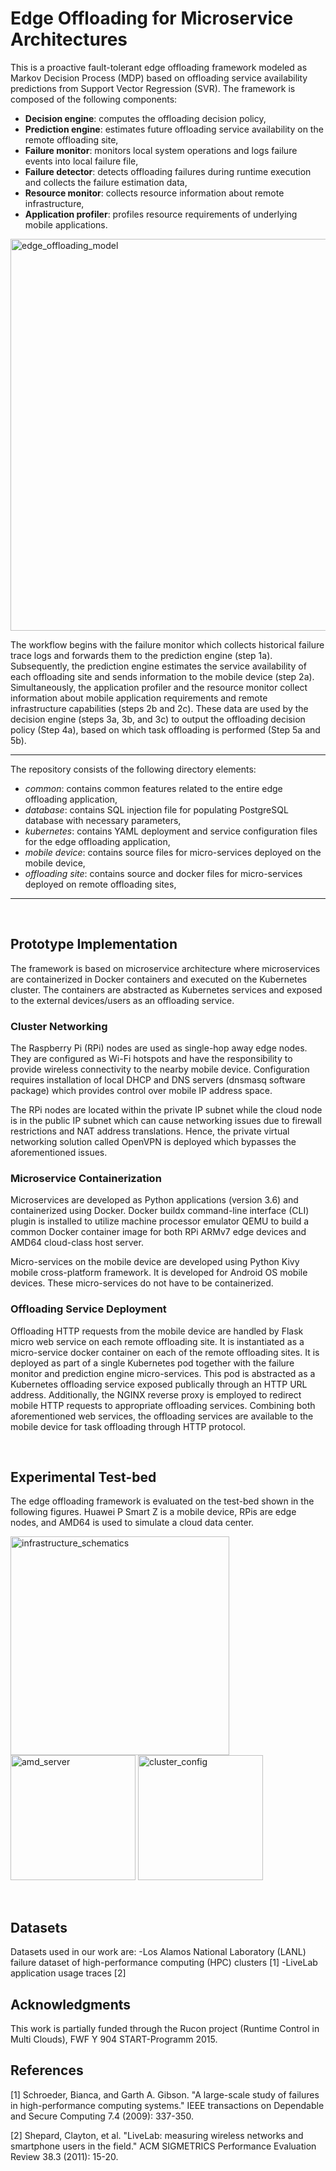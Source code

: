 # Edge Offloading for Microservice Architectures
This is a proactive fault-tolerant edge offloading framework modeled as Markov Decision Process (MDP) based on offloading service availability predictions from Support Vector Regression (SVR). The framework is composed of the following components:

- **Decision engine**: computes the offloading decision policy,
- **Prediction engine**: estimates future offloading service availability on the remote offloading site,
- **Failure monitor**: monitors local system operations and logs failure events into local failure file,
- **Failure detector**: detects offloading failures during runtime execution and collects the failure estimation data,
- **Resource monitor**: collects resource information about remote infrastructure,
- **Application profiler**: profiles resource requirements of underlying mobile applications.

<img width="627" alt="edge_offloading_model" src="https://user-images.githubusercontent.com/89394269/153574960-a9df1b15-5ea7-42b3-90cc-59c6a149c1eb.png">

The workflow begins with the failure monitor which collects historical failure trace logs and forwards them to the prediction engine (step 1a). Subsequently, the prediction engine estimates the service availability of each offloading site and sends information to the mobile device (step 2a). Simultaneously, the application profiler and the resource monitor collect information about mobile application requirements and remote infrastructure capabilities (steps 2b and 2c). These data are used by the decision engine (steps 3a, 3b, and 3c) to output the offloading decision policy (Step 4a), based on which task offloading is performed (Step 5a and 5b).

<hr>

The repository consists of the following directory elements:

- *common*: contains common features related to the entire edge offloading application,
- *database*: contains SQL injection file for populating PostgreSQL database with necessary parameters,
- *kubernetes*: contains YAML deployment and service configuration files for the edge offloading application,
- *mobile device*: contains source files for micro-services deployed on the mobile device,
- *offloading site*: contains source and docker files for micro-services deployed on remote offloading sites,

<hr>

<br/>

## Prototype Implementation
The framework is based on microservice architecture where microservices are containerized in Docker containers and executed on the Kubernetes cluster. The containers are abstracted as Kubernetes services and exposed to the external devices/users as an offloading service. 

### Cluster Networking
The Raspberry Pi (RPi) nodes are used as single-hop away edge nodes. They are configured as Wi-Fi hotspots and have the responsibility to provide wireless connectivity to the nearby mobile device. Configuration requires installation of local DHCP and DNS servers (dnsmasq software package) which provides control over mobile IP address space.

The RPi nodes are located within the private IP subnet while the cloud node is in the public IP subnet which can cause networking issues due to firewall restrictions and NAT address translations. Hence, the private virtual networking solution called OpenVPN is deployed which bypasses the aforementioned issues.

### Microservice Containerization
Microservices are developed as Python applications (version 3.6) and containerized using Docker. Docker buildx command-line interface (CLI) plugin is installed to utilize machine processor emulator QEMU to build a common Docker container image for both RPi ARMv7 edge devices and AMD64 cloud-class host server. 

Micro-services on the mobile device are developed using Python Kivy mobile cross-platform framework. It is developed for Android OS mobile devices. These micro-services do not have to be containerized.

### Offloading Service Deployment
Offloading HTTP requests from the mobile device are handled by Flask micro web service on each remote offloading site. It is instantiated as a micro-service docker container on each of the remote offloading sites. It is deployed as part of a single Kubernetes pod together with the failure monitor and prediction engine micro-services. This pod is abstracted as a Kubernetes offloading service exposed publically through an HTTP URL address. Additionally, the NGINX reverse proxy is employed to redirect mobile HTTP requests to appropriate offloading services. Combining both aforementioned web services, the offloading services are available to the mobile device for task offloading through HTTP protocol.

<br/>

## Experimental Test-bed
The edge offloading framework is evaluated on the test-bed shown in the following figures. Huawei P Smart Z is a mobile device, RPis are edge nodes, and AMD64 is used to simulate a cloud data center.

<p align="left">
  <img width="350" alt="infrastructure_schematics" src="https://user-images.githubusercontent.com/89394269/153597551-3dd0423b-503e-4490-9047-90a9864c0e62.png">
  <img width="200" alt="amd_server" src="https://user-images.githubusercontent.com/89394269/153597579-d5386de8-a2d2-4339-9b5e-b0e8fa86eb3a.png">
  <img width="200" alt="cluster_config" src="https://user-images.githubusercontent.com/89394269/153598398-426704be-f909-4b3c-b98a-6717d0d43fab.png">
</p>

<br/>

## Datasets
Datasets used in our work are:
-Los Alamos National Laboratory (LANL) failure dataset of high-performance computing (HPC) clusters [1]
-LiveLab application usage traces [2]
<br/>

## Acknowledgments
This work is partially funded through the Rucon project (Runtime Control in Multi Clouds), FWF Y 904 START-Programm 2015.

## References
[1] Schroeder, Bianca, and Garth A. Gibson. "A large-scale study of failures in high-performance computing systems." IEEE transactions on Dependable and Secure Computing 7.4 (2009): 337-350.

[2] Shepard, Clayton, et al. "LiveLab: measuring wireless networks and smartphone users in the field." ACM SIGMETRICS Performance Evaluation Review 38.3 (2011): 15-20.
